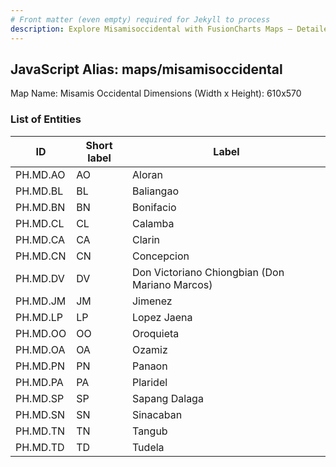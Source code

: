 ```yaml
---
# Front matter (even empty) required for Jekyll to process
description: Explore Misamisoccidental with FusionCharts Maps – Detailed features for seamless integration. Try now & enhance your data visualization today! 
---
```


## JavaScript Alias: maps/misamisoccidental

Map Name: Misamis Occidental
Dimensions (Width x Height): 610x570





### List of Entities

ID | Short label | Label
---|---|---|
PH.MD.AO | AO | Aloran
PH.MD.BL | BL | Baliangao
PH.MD.BN | BN | Bonifacio
PH.MD.CL | CL | Calamba
PH.MD.CA | CA | Clarin
PH.MD.CN | CN | Concepcion
PH.MD.DV | DV | Don Victoriano Chiongbian (Don Mariano Marcos)
PH.MD.JM | JM | Jimenez
PH.MD.LP | LP | Lopez Jaena
PH.MD.OO | OO | Oroquieta
PH.MD.OA | OA | Ozamiz
PH.MD.PN | PN | Panaon
PH.MD.PA | PA | Plaridel
PH.MD.SP | SP | Sapang Dalaga
PH.MD.SN | SN | Sinacaban
PH.MD.TN | TN | Tangub
PH.MD.TD | TD | Tudela